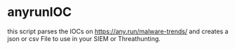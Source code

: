 # anyrunIOC
this script parses the IOCs on https://any.run/malware-trends/ and creates a json or csv File to use in your SIEM or Threathunting.
